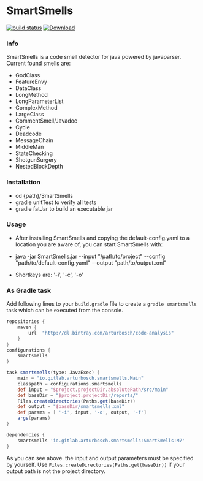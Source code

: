 # SmartSmells

[![build status](https://gitlab.com/arturbosch/SmartSmells/badges/master/build.svg)](https://gitlab.com/arturbosch/SmartSmells/commits/master)
[ ![Download](https://api.bintray.com/packages/arturbosch/code-analysis/SmartSmells/images/download.svg) ](https://bintray.com/arturbosch/code-analysis/SmartSmells/_latestVersion)

### Info

SmartSmells is a code smell detector for java powered by javaparser.
Current found smells are:

- GodClass
- FeatureEnvy
- DataClass
- LongMethod
- LongParameterList
- ComplexMethod
- LargeClass
- CommentSmell/Javadoc
- Cycle
- Deadcode
- MessageChain
- MiddleMan
- StateChecking
- ShotgunSurgery
- NestedBlockDepth

### Installation

- cd {path}/SmartSmells
- gradle unitTest to verify all tests
- gradle fatJar to build an executable jar

### Usage

- After installing SmartSmells and copying the default-config.yaml to a location you are aware of, you can start SmartSmells with:

- java -jar SmartSmells.jar --input "/path/to/project" --config "path/to/default-config.yaml" --output "path/to/output.xml"

- Shortkeys are: '-i', '-c', '-o'

### As Gradle task

Add following lines to your `build.gradle` file to create a `gradle smartsmells` task which can be executed from the console.

```groovy
repositories {
	maven {
		url  "http://dl.bintray.com/arturbosch/code-analysis"
	}
}
configurations {
	smartsmells
}

task smartsmells(type: JavaExec) {
    main = "io.gitlab.arturbosch.smartsmells.Main"
    classpath = configurations.smartsmells
    def input = "$project.projectDir.absolutePath/src/main"
    def baseDir = "$project.projectDir/reports/"
    Files.createDirectories(Paths.get(baseDir))
    def output = "$baseDir/smartsmells.xml"
    def params = [ '-i', input, '-o', output, '-f']
    args(params)
}

dependencies {
	smartsmells 'io.gitlab.arturbosch.smartsmells:SmartSmells:M7'
}
```

As you can see above. the input and output parameters must be specified by yourself.
Use `Files.createDirectories(Paths.get(baseDir))` if your output path is not the project directory.




